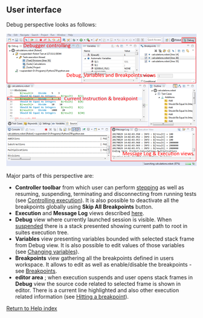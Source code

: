 ## User interface

Debug perspective looks as follows:

![](images/debug_perspective.png)

Major parts of this perspective are:

  * **Controller toolbar** from which user can perform [stepping](hitting_a_breakpoint.md) as well as resuming, suspending, terminating and disconnecting from running tests (see [Controlling execution](../exec_control.md)). It is also possible to deactivate all the breakpoints globally using **Skip All Breakpoints** button. 
  * **Execution** and **Message Log** views described [here](../ui_elements.md). 
  * **Debug** view where currently launched session is visible. When [suspended](hitting_a_breakpoint.md) there is a stack presented showing current path to root in suites execution tree. 
  * **Variables** view presenting variables bounded with selected stack frame from Debug view. It is also possible to edit values of those variables (see [Changing variables](hitting_a_breakpoint.md)). 
  * **Breakpoints** view gathering all the breakpoints defined in users workspace. It allows to edit as well as enable/disable the breakpoints - see [Breakpoints](breakpoints.md). 
  * **editor area** ; when execution suspends and user opens stack frames in **Debug** view the source code related to selected frame is shown in editor. There is a current line highlighted and also other execution related information (see [Hitting a breakpoint](hitting_a_breakpoint.md)). 

  

[Return to Help index](http://nokia.github.io/RED/help/)
